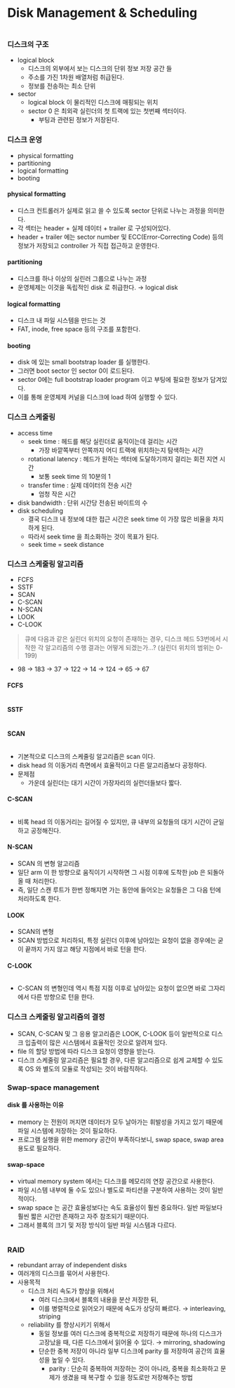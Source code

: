 # Disk Management & Scheduling

<figure><img src="../../.gitbook/assets/image (1) (2) (1).png" alt=""><figcaption></figcaption></figure>

### 디스크의 구조

* logical block
  * 디스크의 외부에서 보는 디스크의 단위 정보 저장 공간 들
  * 주소를 가진 1차원 배열처럼 취급된다.
  * 정보를 전송하는 최소 단위
* sector
  * logical block 이 물리적인 디스크에 매핑되는 위치
  * sector 0 은 최외곽 실린더의 첫 트랙에 있는 첫번째 섹터이다.
    * 부팅과 관련된 정보가 저장된다.

### 디스크 운영

* physical formatting
* partitioning
* logical formatting
* booting

#### physical formatting

* 디스크 컨트롤러가 실제로 읽고 쓸 수 있도록 sector 단위로 나누는 과정을 의미한다.
* 각 섹터는 header + 실제 데이터 + trailer 로 구성되어있다.
* header + trailer 에는 sector number 및 ECC(Error-Correcting Code) 등의 정보가 저장되고 controller 가 직접 접근하고 운영한다.

#### partitioning

* 디스크를 하나 이상의 실린러 그룹으로 나누는 과정
* 운영체제는 이것을 독립적인 disk 로 취급한다. → logical disk

#### logical formatting

* 디스크 내 파일 시스템을 만드는 것
* FAT, inode, free space 등의 구조를 포함한다.

#### booting

* disk 에 있는 small bootstrap loader 를 실행한다.
* 그러면 boot sector 인 sector 0이 로드된다.
* sector 0에는 full bootstrap loader program 이고 부팅에 필요한 정보가 담겨있다.
* 이를 통해 운영체제 커널을 디스크에 load 하여 실행할 수 있다.

### 디스크 스케줄링

* access time
  * seek time : 헤드를 해당 실린더로 움직이는데 걸리는 시간
    * 가장 바깥쪽부터 안쪽까지 어디 트랙에 위치하는지 탐색하는 시간
  * rotational latency : 헤드가 원하는 섹터에 도달하기까지 걸리는 회전 지연 시간
    * 보통 seek time 의 10분의 1
  * transfer time : 실제 데이터의 전송 시간
    * 엄청 작은 시간
* disk bandwidth : 단위 시간당 전송된 바이트의 수
* disk scheduling
  * 결국 디스크 내 정보에 대한 접근 시간은 seek time 이 가장 많은 비율을 차지하게 된다.
  * 따라서 seek time 을 최소화하는 것이 목표가 된다.
  * seek time = seek distance

### 디스크 스케줄링 알고리즘

* FCFS
* SSTF
* SCAN
* C-SCAN
* N-SCAN
* LOOK
* C-LOOK

> 큐에 다음과 같은 실린더 위치의 요청이 존재하는 경우, 디스크 헤드 53번에서 시작한 각 알고리즘의 수행 결과는 어떻게 되겠는가…? (실린더 위치의 범위는 0-199)

* 98 → 183 → 37 → 122 → 14 → 124 → 65 → 67

#### FCFS

<figure><img src="../../.gitbook/assets/image (1) (2) (4).png" alt=""><figcaption></figcaption></figure>

#### SSTF

<figure><img src="../../.gitbook/assets/image (3) (2) (1).png" alt=""><figcaption></figcaption></figure>

#### SCAN

<figure><img src="../../.gitbook/assets/image (5) (2) (1).png" alt=""><figcaption></figcaption></figure>

* 기본적으로 디스크의 스케줄링 알고리즘은 scan 이다.
* disk head 의 이동거리 측면에서 효율적이고 다른 알고리즘보다 공정하다.
* 문제점
  * 가운데 실린더는 대기 시간이 가장자리의 실런더들보다 짧다.

#### C-SCAN

<figure><img src="../../.gitbook/assets/image (2) (7) (1).png" alt=""><figcaption></figcaption></figure>

* 비록 head 의 이동거리는 길어질 수 있지만, 큐 내부의 요청들의 대기 시간이 균일하고 공정해진다.

#### N-SCAN

* SCAN 의 변형 알고리즘
* 일단 arm 이 한 방향으로 움직이기 시작하면 그 시점 이후에 도착한 job 은 되돌아올 때 처리한다.
* 즉, 일단 스캔 루트가 한번 정해지면 가는 동안에 들어오는 요청들은 그 다음 턴에 처리하도록 한다.

#### LOOK

* SCAN의 변형
* SCAN 방법으로 처리하되, 특정 실린더 이후에 남아있는 요청이 없을 경우에는 굳이 끝까지 가지 않고 해당 지점에서 바로 턴을 한다.

#### C-LOOK

<figure><img src="../../.gitbook/assets/image (17) (4).png" alt=""><figcaption></figcaption></figure>

* C-SCAN 의 변형인데 역시 특점 지점 이후로 남아있는 요청이 없으면 바로 그자리에서 다른 방향으로 턴을 한다.

### 디스크 스케줄링 알고리즘의 결정

* SCAN, C-SCAN 및 그 응용 알고리즘은 LOOK, C-LOOK 등이 일반적으로 디스크 입출력이 많은 시스템에서 효율적인 것으로 알려져 있다.
* file 의 할당 방법에 따라 디스크 요청이 영향을 받는다.
* 디스크 스케줄링 알고리즘은 필요할 경우, 다른 알고리즘으로 쉽게 교체할 수 있도록 OS 와 별도의 모듈로 작성되는 것이 바람직하다.

### Swap-space management

#### disk 를 사용하는 이유

* memory 는 전원이 꺼지면 데이터가 모두 날아가는 휘발성을 가지고 있기 때문에 파일 시스템에 저장하는 것이 필요하다.
* 프로그램 실행을 위한 memory 공간이 부족하다보니, swap space, swap area 용도로 필요하다.

#### swap-space

* virtual memory system 에서는 디스크를 메모리의 연장 공간으로 사용한다.
* 파일 시스템 내부에 둘 수도 있으나 별도로 파티션을 구분하여 사용하는 것이 일반적이다.
* swap space 는 공간 효율성보다는 속도 효율성이 훨씬 중요하다. 일반 파일보다 훨씬 짧은 시간만 존재하고 자주 참조되기 때문이다.
* 그래서 블록의 크기 및 저장 방식이 일반 파일 시스템과 다르다.

<figure><img src="../../.gitbook/assets/image (8) (2) (1) (2).png" alt=""><figcaption></figcaption></figure>

### RAID

* rebundant array of independent disks
* 여러개의 디스크를 묶어서 사용한다.
* 사용목적
  * 디스크 처리 속도가 향상을 위해서
    * 여러 디스크에서 블록의 내용을 분산 저장한 뒤,
    * 이를 병렬적으로 읽어오기 때문에 속도가 상당히 빠르다. → interleaving, striping
  * reliability 를 향상시키기 위해서
    * 동일 정보를 여러 디스크에 중복적으로 저장하기 때문에 하나의 디스크가 고장났을 때, 다른 디스크에서 읽어올 수 있다. → mirroring, shadowing
    * 단순한 중복 저장이 아니라 일부 디스크에 parity 를 저장하여 공간의 효율성을 높일 수 있다.
      * parity : 단순히 중복하여 저장하는 것이 아니라, 중복을 최소화하고 문제가 생겼을 때 복구할 수 있을 정도로만 저장해주는 방법
